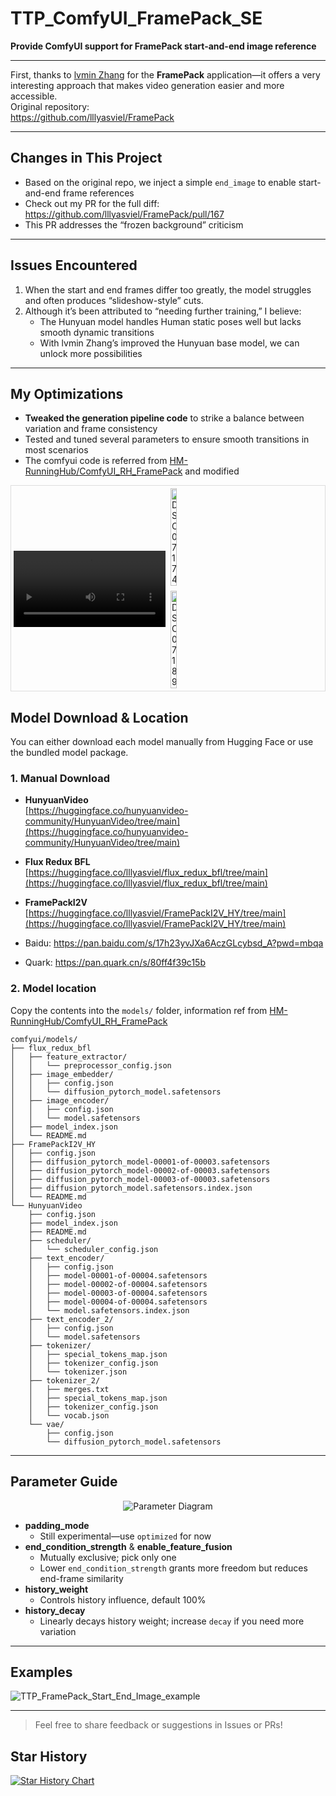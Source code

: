 # TTP_ComfyUI_FramePack_SE

**Provide ComfyUI support for FramePack start-and-end image reference**

---

First, thanks to [lvmin Zhang](https://github.com/lllyasviel) for the **FramePack** application—it offers a very interesting approach that makes video generation easier and more accessible.  
Original repository:  
https://github.com/lllyasviel/FramePack

---

## Changes in This Project

- Based on the original repo, we inject a simple `end_image` to enable start-and-end frame references  
- Check out my PR for the full diff:  
  https://github.com/lllyasviel/FramePack/pull/167  
- This PR addresses the “frozen background” criticism

---

## Issues Encountered

1. When the start and end frames differ too greatly, the model struggles and often produces “slideshow-style” cuts.  
2. Although it’s been attributed to “needing further training,” I believe:  
   - The Hunyuan model handles Human static poses well but lacks smooth dynamic transitions  
   - With lvmin Zhang’s improved the Hunyuan base model, we can unlock more possibilities

---

## My Optimizations

- **Tweaked the generation pipeline code** to strike a balance between variation and frame consistency  
- Tested and tuned several parameters to ensure smooth transitions in most scenarios
- The comfyui code is referred from [HM-RunningHub/ComfyUI_RH_FramePack](https://github.com/HM-RunningHub/ComfyUI_RH_FramePack) and modified


<div style="display:flex; align-items:center; max-width:900px; margin:auto; border:1px solid #ddd;">

  <!-- 左侧：视频 -->
  <div style="flex:1; padding:4px;">
    <video
      src="https://github.com/user-attachments/assets/4710bc34-0cc0-42f9-bd77-e7f82890c344"
      controls
      style="width:100%; height:auto; max-height:500px; object-fit:cover;"
    ></video>
  </div>

  <!-- 右侧：上下两张图 -->
  <div style="flex:1; display:flex; flex-direction:column; justify-content:center; gap:8px; padding:4px;">
    <img
      src="https://github.com/user-attachments/assets/444ec179-8ad5-4686-8264-3f7079d8e668"
      alt="DSC07174"
      style="width:20%; height:auto; max-height:240px; object-fit:contain;"
    />
    <img
      src="https://github.com/user-attachments/assets/cdcd714b-a83b-4803-9299-025c593ab005"
      alt="DSC07189"
      style="width:20%; height:auto; max-height:240px; object-fit:contain;"
    />
  </div>

</div>

## Model Download & Location

You can either download each model manually from Hugging Face or use the bundled model package.

### 1. Manual Download

- **HunyuanVideo**  
  [https://huggingface.co/hunyuanvideo-community/HunyuanVideo/tree/main](https://huggingface.co/hunyuanvideo-community/HunyuanVideo/tree/main)
- **Flux Redux BFL**  
  [https://huggingface.co/lllyasviel/flux_redux_bfl/tree/main](https://huggingface.co/lllyasviel/flux_redux_bfl/tree/main)
- **FramePackI2V**  
  [https://huggingface.co/lllyasviel/FramePackI2V_HY/tree/main](https://huggingface.co/lllyasviel/FramePackI2V_HY/tree/main)

- Baidu: https://pan.baidu.com/s/17h23yvJXa6AczGLcybsd_A?pwd=mbqa
- Quark: https://pan.quark.cn/s/80ff4f39c15b

### 2. Model location

Copy the contents into the `models/` folder, information ref from [HM-RunningHub/ComfyUI_RH_FramePack](https://github.com/HM-RunningHub/ComfyUI_RH_FramePack) 

```text
comfyui/models/
├── flux_redux_bfl
│   ├── feature_extractor/
│   │   └── preprocessor_config.json
│   ├── image_embedder/
│   │   ├── config.json
│   │   └── diffusion_pytorch_model.safetensors
│   ├── image_encoder/
│   │   ├── config.json
│   │   └── model.safetensors
│   ├── model_index.json
│   └── README.md
├── FramePackI2V_HY
│   ├── config.json
│   ├── diffusion_pytorch_model-00001-of-00003.safetensors
│   ├── diffusion_pytorch_model-00002-of-00003.safetensors
│   ├── diffusion_pytorch_model-00003-of-00003.safetensors
│   ├── diffusion_pytorch_model.safetensors.index.json
│   └── README.md
└── HunyuanVideo
    ├── config.json
    ├── model_index.json
    ├── README.md
    ├── scheduler/
    │   └── scheduler_config.json
    ├── text_encoder/
    │   ├── config.json
    │   ├── model-00001-of-00004.safetensors
    │   ├── model-00002-of-00004.safetensors
    │   ├── model-00003-of-00004.safetensors
    │   ├── model-00004-of-00004.safetensors
    │   └── model.safetensors.index.json
    ├── text_encoder_2/
    │   ├── config.json
    │   └── model.safetensors
    ├── tokenizer/
    │   ├── special_tokens_map.json
    │   ├── tokenizer_config.json
    │   └── tokenizer.json
    ├── tokenizer_2/
    │   ├── merges.txt
    │   ├── special_tokens_map.json
    │   ├── tokenizer_config.json
    │   └── vocab.json
    └── vae/
        ├── config.json
        └── diffusion_pytorch_model.safetensors
```


---

## Parameter Guide

<p align="center">
  <img
    src="https://github.com/user-attachments/assets/3e9a0954-73b7-47e4-b92e-07aa0c72e58b"
    alt="Parameter Diagram"
    style="max-width: 30%;"
  />
</p>

- **padding_mode**  
  - Still experimental—use `optimized` for now  
- **end_condition_strength** & **enable_feature_fusion**  
  - Mutually exclusive; pick only one  
  - Lower `end_condition_strength` grants more freedom but reduces end-frame similarity  
- **history_weight**  
  - Controls history influence, default 100%  
- **history_decay**  
  - Linearly decays history weight; increase `decay` if you need more variation

---
## Examples
![TTP_FramePack_Start_End_Image_example](https://github.com/user-attachments/assets/0468ea9c-a5fe-4067-9ef6-6e89b6d58754)

---
> Feel free to share feedback or suggestions in Issues or PRs!

## **Star History**
<a href="https://star-history.com/#TTPlanetPig/TTP_Comfyui_FramePack_SE&Date">
 <picture>
   <source media="(prefers-color-scheme: dark)" srcset="https://api.star-history.com/svg?repos=TTPlanetPig/TTP_Comfyui_FramePack_SE&type=Date&theme=dark" />
   <source media="(prefers-color-scheme: light)" srcset="https://api.star-history.com/svg?repos=TTPlanetPig/TTP_Comfyui_FramePack_SE&type=Date" />
   <img alt="Star History Chart" src="https://api.star-history.com/svg?repos=TTPlanetPig/TTP_Comfyui_FramePack_SE&type=Date" />
 </picture>
</a>

